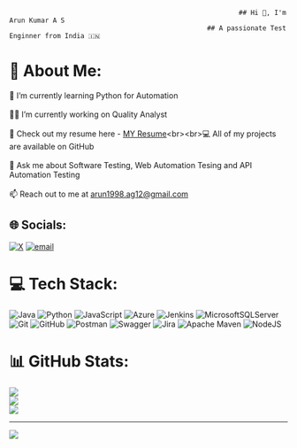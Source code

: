                                                               ## Hi 👋, I'm Arun Kumar A S
                                                      ## A passionate Test Enginner from India 🇮🇳
# 💫 About Me:
🌱 I’m currently learning Python for Automation<br><br>👨‍💻 I’m currently working on Quality Analyst<br><br>📑 Check out my resume here - [MY Resume]([https://pages.github.com/](https://drive.google.com/file/d/1GV203p33H_QZlbnIsLuuiGjob4hD28CR/view?usp=sharing))<br><br>💻 All of my projects are available on GitHub<br><br>💬 Ask me about Software Testing, Web Automation Tesing and API Automation Testing<br><br>📫 Reach out to me at arun1998.ag12@gmail.com


## 🌐 Socials:
[![X](https://img.shields.io/badge/X-black.svg?logo=X&logoColor=white)](https://x.com/@ArunGowda1720) [![email](https://img.shields.io/badge/Email-D14836?logo=gmail&logoColor=white)](mailto:arun1998.ag12@gmail.com) 

# 💻 Tech Stack:
![Java](https://img.shields.io/badge/java-%23ED8B00.svg?style=for-the-badge&logo=openjdk&logoColor=white) ![Python](https://img.shields.io/badge/python-3670A0?style=for-the-badge&logo=python&logoColor=ffdd54) ![JavaScript](https://img.shields.io/badge/javascript-%23323330.svg?style=for-the-badge&logo=javascript&logoColor=%23F7DF1E) ![Azure](https://img.shields.io/badge/azure-%230072C6.svg?style=for-the-badge&logo=microsoftazure&logoColor=white) ![Jenkins](https://img.shields.io/badge/jenkins-%232C5263.svg?style=for-the-badge&logo=jenkins&logoColor=white) ![MicrosoftSQLServer](https://img.shields.io/badge/Microsoft%20SQL%20Server-CC2927?style=for-the-badge&logo=microsoft%20sql%20server&logoColor=white) ![Git](https://img.shields.io/badge/git-%23F05033.svg?style=for-the-badge&logo=git&logoColor=white) ![GitHub](https://img.shields.io/badge/github-%23121011.svg?style=for-the-badge&logo=github&logoColor=white) ![Postman](https://img.shields.io/badge/Postman-FF6C37?style=for-the-badge&logo=postman&logoColor=white) ![Swagger](https://img.shields.io/badge/-Swagger-%23Clojure?style=for-the-badge&logo=swagger&logoColor=white) ![Jira](https://img.shields.io/badge/jira-%230A0FFF.svg?style=for-the-badge&logo=jira&logoColor=white) ![Apache Maven](https://img.shields.io/badge/Apache%20Maven-C71A36?style=for-the-badge&logo=Apache%20Maven&logoColor=white) ![NodeJS](https://img.shields.io/badge/node.js-6DA55F?style=for-the-badge&logo=node.js&logoColor=white)
# 📊 GitHub Stats:
![](https://github-readme-stats.vercel.app/api?username=arunkumaras1998&theme=default&hide_border=false&include_all_commits=true&count_private=true)<br/>
![](https://nirzak-streak-stats.vercel.app/?user=arunkumaras1998&theme=default&hide_border=false)<br/>
![](https://github-readme-stats.vercel.app/api/top-langs/?username=arunkumaras1998&theme=default&hide_border=false&include_all_commits=true&count_private=true&layout=compact)

---
[![](https://visitcount.itsvg.in/api?id=arunkumaras1998&icon=0&color=0)](https://visitcount.itsvg.in)

<!-- Proudly created with GPRM ( https://gprm.itsvg.in ) -->
